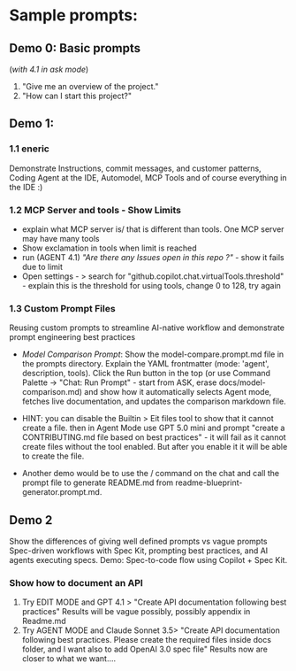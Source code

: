 # Sample prompts:

## Demo 0: Basic prompts
(_with 4.1 in ask mode_)
1. "Give me an overview of the project."
2. "How can I start this project?"

## Demo 1:

### 1.1 eneric
Demonstrate Instructions, commit messages, and customer patterns, Coding Agent at the IDE, Automodel, MCP Tools
and of course everything in the IDE :)

### 1.2 MCP Server and tools - Show Limits
- explain what MCP server is/ that is different than tools. One MCP server may have many tools
- Show exclamation in tools when limit is reached
- run (AGENT 4.1) _"Are there any Issues open in this repo ?"_ - show it fails due to limit
- Open settings - > search for "github.copilot.chat.virtualTools.threshold" - explain this is the threshold for using tools, change 0 to 128, try again
 
### 1.3 Custom Prompt Files
Reusing custom prompts to streamline AI-native workflow and demonstrate prompt engineering best practices
- _Model Comparison Prompt_: Show the model-compare.prompt.md file in the prompts directory. Explain the YAML frontmatter (mode: 'agent', description, tools). Click the Run button in the top (or use Command Palette → "Chat: Run Prompt" - start from ASK, erase docs/model-comparison.md) and show how it automatically selects Agent mode, fetches live documentation, and updates the comparison markdown file.
- HINT: you can disable the Builtin > Eit files tool to show that it cannot create a file. then in Agent Mode use GPT 5.0 mini and prompt "create a CONTRIBUTING.md file based on best practices" - it will fail as it cannot create files without the tool enabled. But after you enable it it will be able to create the file.

- Another demo would be to use the / command on the chat and call the prompt file to generate README.md from readme-blueprint-generator.prompt.md. 




## Demo 2
Show the differences of giving well defined prompts vs vague prompts
Spec-driven workflows with Spec Kit, prompting best practices, and AI agents executing specs. 
Demo: Spec-to-code flow using Copilot + Spec Kit.




### Show how to document an API
1. Try EDIT MODE and GPT 4.1 > "Create API documentation following best practices"
    Results will be vague possibly, possibly appendix in Readme.md
2. Try AGENT MODE and Claude Sonnet 3.5> "Create API documentation following best practices. Please create the required files inside docs folder, and I want also to add OpenAI 3.0 spec file"
    Results now are closer to what we want....
